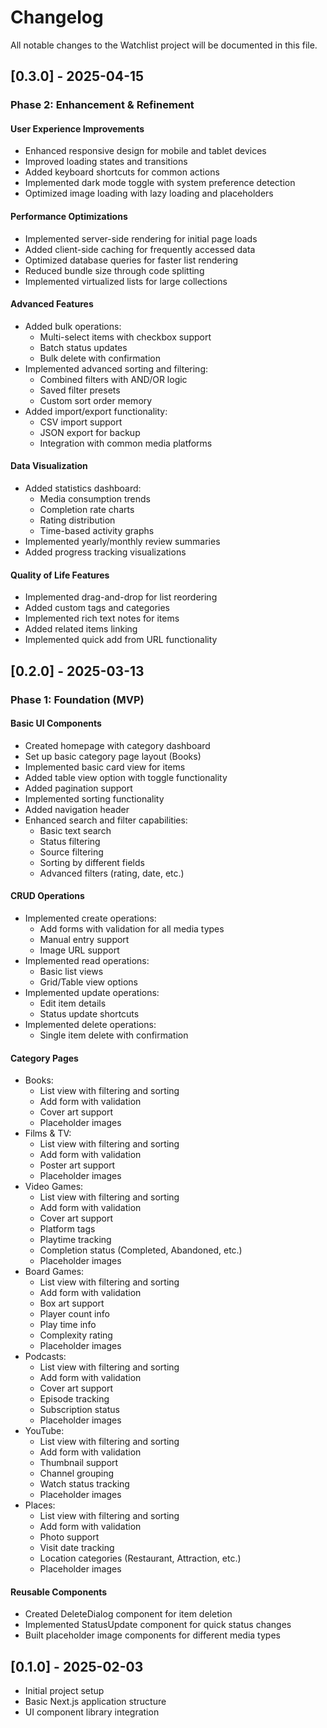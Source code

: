 # Changelog

All notable changes to the Watchlist project will be documented in this file.

## [0.3.0] - 2025-04-15

### Phase 2: Enhancement & Refinement

#### User Experience Improvements

- Enhanced responsive design for mobile and tablet devices
- Improved loading states and transitions
- Added keyboard shortcuts for common actions
- Implemented dark mode toggle with system preference detection
- Optimized image loading with lazy loading and placeholders

#### Performance Optimizations

- Implemented server-side rendering for initial page loads
- Added client-side caching for frequently accessed data
- Optimized database queries for faster list rendering
- Reduced bundle size through code splitting
- Implemented virtualized lists for large collections

#### Advanced Features

- Added bulk operations:
  - Multi-select items with checkbox support
  - Batch status updates
  - Bulk delete with confirmation
- Implemented advanced sorting and filtering:
  - Combined filters with AND/OR logic
  - Saved filter presets
  - Custom sort order memory
- Added import/export functionality:
  - CSV import support
  - JSON export for backup
  - Integration with common media platforms

#### Data Visualization

- Added statistics dashboard:
  - Media consumption trends
  - Completion rate charts
  - Rating distribution
  - Time-based activity graphs
- Implemented yearly/monthly review summaries
- Added progress tracking visualizations

#### Quality of Life Features

- Implemented drag-and-drop for list reordering
- Added custom tags and categories
- Implemented rich text notes for items
- Added related items linking
- Implemented quick add from URL functionality

## [0.2.0] - 2025-03-13

### Phase 1: Foundation (MVP)

#### Basic UI Components

- Created homepage with category dashboard
- Set up basic category page layout (Books)
- Implemented basic card view for items
- Added table view option with toggle functionality
- Added pagination support
- Implemented sorting functionality
- Added navigation header
- Enhanced search and filter capabilities:
  - Basic text search
  - Status filtering
  - Source filtering
  - Sorting by different fields
  - Advanced filters (rating, date, etc.)

#### CRUD Operations

- Implemented create operations:
  - Add forms with validation for all media types
  - Manual entry support
  - Image URL support
- Implemented read operations:
  - Basic list views
  - Grid/Table view options
- Implemented update operations:
  - Edit item details
  - Status update shortcuts
- Implemented delete operations:
  - Single item delete with confirmation

#### Category Pages

- Books:
  - List view with filtering and sorting
  - Add form with validation
  - Cover art support
  - Placeholder images
- Films & TV:
  - List view with filtering and sorting
  - Add form with validation
  - Poster art support
  - Placeholder images
- Video Games:
  - List view with filtering and sorting
  - Add form with validation
  - Cover art support
  - Platform tags
  - Playtime tracking
  - Completion status (Completed, Abandoned, etc.)
  - Placeholder images
- Board Games:
  - List view with filtering and sorting
  - Add form with validation
  - Box art support
  - Player count info
  - Play time info
  - Complexity rating
  - Placeholder images
- Podcasts:
  - List view with filtering and sorting
  - Add form with validation
  - Cover art support
  - Episode tracking
  - Subscription status
  - Placeholder images
- YouTube:
  - List view with filtering and sorting
  - Add form with validation
  - Thumbnail support
  - Channel grouping
  - Watch status tracking
  - Placeholder images
- Places:
  - List view with filtering and sorting
  - Add form with validation
  - Photo support
  - Visit date tracking
  - Location categories (Restaurant, Attraction, etc.)
  - Placeholder images

#### Reusable Components

- Created DeleteDialog component for item deletion
- Implemented StatusUpdate component for quick status changes
- Built placeholder image components for different media types

## [0.1.0] - 2025-02-03

- Initial project setup
- Basic Next.js application structure
- UI component library integration
